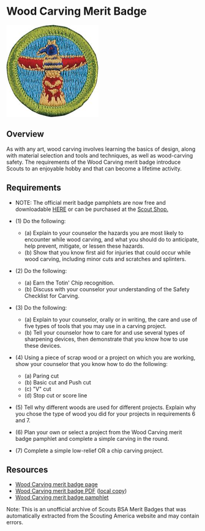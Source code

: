 

# Wood Carving Merit Badge

![Wood Carving Merit Badge](images/wood-carving-merit-badge.jpg)

## Overview



As with any art, wood carving involves learning the basics of design, along with material selection and tools and techniques, as well as wood-carving safety. The requirements of the Wood Carving merit badge introduce Scouts to an enjoyable hobby and that can become a lifetime activity.

## Requirements

* NOTE:  The official merit badge pamphlets are now free and downloadable  [HERE](https://filestore.scouting.org/filestore/Merit_Badge_ReqandRes/Pamphlets/Wood%20Carving.pdf) or can be purchased at the [Scout Shop.](https://www.scoutshop.org/)
* (1) Do the following:
    * (a) Explain to your counselor the hazards you are most likely to encounter while wood carving, and what you should do to anticipate, help prevent, mitigate, or lessen these hazards.
    * (b) Show that you know first aid for injuries that could occur while wood carving, including minor cuts and scratches and splinters.


* (2) Do the following:
    * (a) Earn the Totin' Chip recognition.
    * (b) Discuss with your counselor your understanding of the Safety Checklist for Carving.


* (3) Do the following:
    * (a) Explain to your counselor, orally or in writing, the care and use of five types of tools that you may use in a carving project.
    * (b) Tell your counselor how to care for and use several types of sharpening devices, then demonstrate that you know how to use these devices.


* (4) Using a piece of scrap wood or a project on which you are working, show your counselor that you know how to do the following:
    * (a) Paring cut
    * (b) Basic cut and Push cut
    * (c) "V" cut
    * (d) Stop cut or score line


* (5) Tell why different woods are used for different projects. Explain why you chose the type of wood you did for your projects in requirements 6 and 7.
* (6) Plan your own or select a project from the Wood Carving merit badge pamphlet and complete a simple carving in the round.
* (7) Complete a simple low-relief OR a chip carving project.


## Resources

- [Wood Carving merit badge page](https://www.scouting.org/merit-badges/wood-carving/)
- [Wood Carving merit badge PDF](https://filestore.scouting.org/filestore/Merit_Badge_ReqandRes/Pamphlets/Wood%20Carving.pdf) ([local copy](files/wood-carving-merit-badge.pdf))
- [Wood Carving merit badge pamphlet](https://www.scoutshop.org/bsa-woodcarving-merit-badge-pamphlet-661585.html)

Note: This is an unofficial archive of Scouts BSA Merit Badges that was automatically extracted from the Scouting America website and may contain errors.